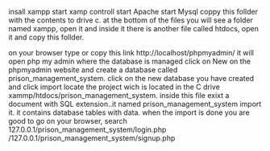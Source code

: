 insall xampp
start xamp controll
  start Apache
  start Mysql
coppy this follder with the contents to drive c.
at the bottom of the files you will see a folder named xampp, 
open it and inside it there is another file called htdocs, open it and copy this follder.

on your browser type or copy this link http://localhost/phpmyadmin/
    it will open php my admin where the database is managed
    click on New on the phpmyadmin website and create a database called prison_management_system.
    click on the new database you have created and click import
    locate the project wich is located in the C drive xammp/htdocs/prison_management_system.
    inside this file exixt a document with SQL extension..it named prison_management_system
    import it. it contains database tables with data. when the import is done you are good to go
on your browser, search 127.0.0.1/prison_management_system/login.php /127.0.0.1/prison_management_system/signup.php
